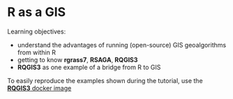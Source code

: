 
<!-- README.md is generated from README.Rmd. Please edit that file -->

# R as a GIS

Learning objectives:

  - understand the advantages of running (open-source) GIS geoalgorithms
    from within R
  - getting to know **rgrass7**, **RSAGA**, **RQGIS3**
  - **RQGIS3** as one example of a bridge from R to GIS

To easily reproduce the examples shown during the tutorial, use the
[**RQGIS3** docker
image](https://github.com/jannes-m/docker-rqgis/tree/master/rqgis3_ltr)
